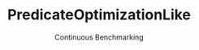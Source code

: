 ---
layout: docu
title: PredicateOptimizationLike
subtitle: Continuous Benchmarking
selected: 
expanded: Benchmarking
benchmark: /individual_results/PredicateOptimizationLike.html
---